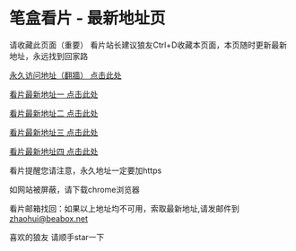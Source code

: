# 笔盒看片 - 最新地址页

请收藏此页面（重要）
看片站长建议狼友Ctrl+D收藏本页面，本页随时更新最新地址，永远找到回家路

[永久访问地址（翻牆） 点击此处](https://beabox.net/)

[看片最新地址一 点击此处](https://bhg8n5j2s7b5.shop)

[看片最新地址二 点击此处](https://bhm9b8l3w3o5.shop)

[看片最新地址三 点击此处](https://bhs6n0f9d1e3.shop)

[看片最新地址四 点击此处](https://bhb4s9o9i2b0.shop)

看片提醒您请注意，永久地址一定要加https

如网站被屏蔽，请下载chrome浏览器

看片邮箱找回：如果以上地址均不可用，索取最新地址,请发邮件到 zhaohui@beabox.net

喜欢的狼友 请顺手star一下